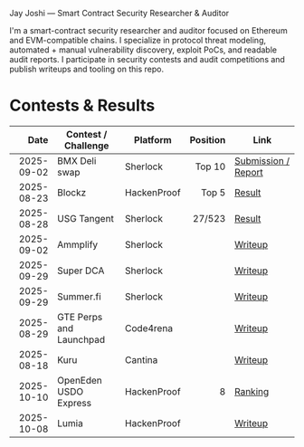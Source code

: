 Jay Joshi — Smart Contract Security Researcher & Auditor


I'm a smart-contract security researcher and auditor focused on Ethereum and EVM-compatible chains. I specialize in protocol threat modeling, automated + manual vulnerability discovery, exploit PoCs, and readable audit reports. I participate in security contests and audit competitions and publish writeups and tooling on this repo.



# Contests & Results
| Date | Contest / Challenge | Platform | Position | Link | 
|---:|---|---|---:|---|
| 2025-09-02 | BMX Deli swap | Sherlock | Top 10 | [Submission / Report](https://audits.sherlock.xyz/contests/1154?filter=results) | 
| 2025-08-23 | Blockz | HackenProof | Top 5 | [Result](https://x.com/HackenProof/status/1979143500848415028) | 
| 2025-08-28 | USG Tangent | Sherlock | 27/523 | [Result](https://audits.sherlock.xyz/contests/1073?filter=results) |
| 2025-09-02 | Ammplify | Sherlock |  | [Writeup](#) |
| 2025-09-29 | Super DCA | Sherlock |  | [Writeup](#) |
| 2025-09-29 | Summer.fi | Sherlock |  | [Writeup](#) |
| 2025-08-29 | GTE Perps and Launchpad | Code4rena |  | [Writeup](#) |
| 2025-08-18 | Kuru | Cantina |  | [Writeup](#) |
| 2025-10-10 | OpenEden USDO Express | HackenProof | 8 | [Ranking](https://hackenproof.com/audit-programs/openeden-usdo-express-smart-contract-audit-contest?tab=hackers&page=2) |
| 2025-10-08 | Lumia  | HackenProof |  | [Writeup](#) |



